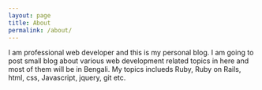 ```yaml
---
layout: page
title: About
permalink: /about/
---
```


I am professional web developer and this is my personal blog. I am going to post small blog about 
various web development related topics in here and most of them will be in Bengali.
My topics inclueds Ruby, Ruby on Rails, html, css, Javascript, jquery, git etc.
